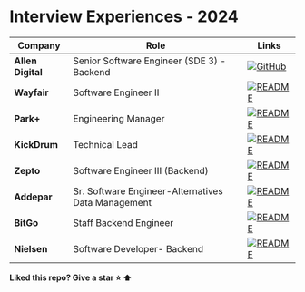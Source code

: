 # Interview Experiences - 2024

| Company | Role | Links |
|-|-|-|
**Allen Digital** | Senior Software Engineer (SDE 3) - Backend | [![GitHub](https://img.shields.io/badge/github-%23121011.svg?style=for-the-badge&logo=github&logoColor=white)](https://github.com/erruchirgupta/Limited-Time-Deals-AllenDigitalMachineCoding)
**Wayfair** | Software Engineer II | [![README](https://img.shields.io/badge/README--green.svg)](Wayfair.md)
**Park+** | Engineering Manager | [![README](https://img.shields.io/badge/README--green.svg)](ParkPlus.md)
**KickDrum** | Technical Lead | [![README](https://img.shields.io/badge/README--green.svg)](KickDrum.md)
**Zepto** | Software Engineer III (Backend) | [![README](https://img.shields.io/badge/README--green.svg)](Zepto.md)
**Addepar** | Sr. Software Engineer-Alternatives Data Management | [![README](https://img.shields.io/badge/README--green.svg)](Addepar.md)
**BitGo**|Staff Backend Engineer| [![README](https://img.shields.io/badge/README--green.svg)](BitGo.md)
**Nielsen**|Software Developer- Backend| [![README](https://img.shields.io/badge/README--green.svg)](Nielsen.md)

**Liked this repo? Give a star :star: :arrow_up:**
